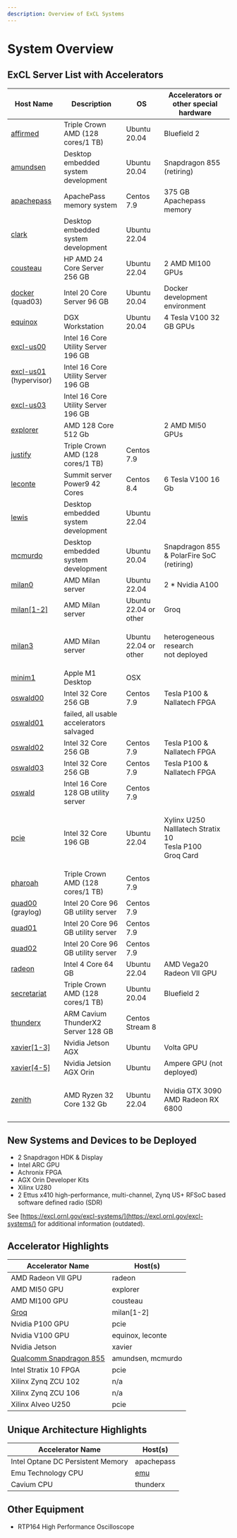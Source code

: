 ```yaml
---
description: Overview of ExCL Systems
---
```


# System Overview

## ExCL Server List with Accelerators

| Host Name                            | Description                              | OS                    | Accelerators or other special hardware                                 |
| ------------------------------------ | ---------------------------------------- | --------------------- | ---------------------------------------------------------------------- |
| [affirmed](affirmed.md)              | Triple Crown AMD (128 cores/1 TB)        | Ubuntu 20.04          | Bluefield 2                                                            |
| [amundsen](amundsen.md)              | Desktop embedded system development      | Ubuntu 20.04          | Snapdragon 855 (retiring)                                              |
| [apachepass](apachepass.md)          | ApachePass memory system                 | Centos 7.9            | 375 GB Apachepass memory                                               |
| [clark](clark.md)                    | Desktop embedded system development      | Ubuntu 22.04          |                                                                        |
| [cousteau](cousteau.md)              | HP AMD 24 Core Server 256 GB             | Ubuntu 22.04          | 2 AMD MI100 GPUs                                                       |
| [docker](docker.md) (quad03)         | Intel 20 Core Server 96 GB               | Ubuntu 20.04          | Docker development environment                                         |
| [equinox](equinox.md)                | DGX Workstation                          | Ubuntu 20.04          | 4 Tesla V100 32 GB GPUs                                                |
| [excl-us00](excl-us.md)              | Intel 16 Core Utility Server 196 GB      |                       |                                                                        |
| [excl-us01](excl-us.md) (hypervisor) | Intel 16 Core Utility Server 196 GB      |                       |                                                                        |
| [excl-us03](excl-us.md)              | Intel 16 Core Utility Server 196 GB      |                       |                                                                        |
| [explorer](explorer.md)              | AMD 128 Core 512 Gb                      |                       | 2 AMD MI50 GPUs                                                        |
| [justify](justify.md)                | Triple Crown AMD (128 cores/1 TB)        | Centos 7.9            |                                                                        |
| [leconte](leconte.md)                | Summit server Power9 42 Cores            | Centos 8.4            | 6 Tesla V100 16 Gb                                                     |
| [lewis](lewis.md)                    | Desktop embedded system development      | Ubuntu 22.04          |                                                                        |
| [mcmurdo](mcmurdo.md)                | Desktop embedded system development      | Ubuntu 20.04          | Snapdragon 855 & PolarFire SoC (retiring)                              |
| [milan0](milan.md)                   | AMD Milan server                         | Ubuntu 22.04          | 2 \* Nvidia A100                                                       |
| [milan\[1-2\]](milan.md)             | AMD Milan server                         | Ubuntu 22.04 or other | Groq                                                                   |
| [milan3](milan.md)                   | AMD Milan server                         | Ubuntu 22.04 or other | <p>heterogeneous research<br>not deployed</p>                          |
| [minim1](minim1.md)                  | Apple M1 Desktop                         | OSX                   |                                                                        |
| [oswald00](oswald.md)                | Intel 32 Core 256 GB                     | Centos 7.9            | Tesla P100 & Nallatech FPGA                                            |
| [oswald01](oswald.md)                | failed, all usable accelerators salvaged |                       |                                                                        |
| [oswald02](oswald.md)                | Intel 32 Core 256 GB                     | Centos 7.9            | Tesla P100 & Nallatech FPGA                                            |
| [oswald03](oswald.md)                | Intel 32 Core 256 GB                     | Centos 7.9            | Tesla P100 & Nallatech FPGA                                            |
| [oswald](oswald.md)                  | Intel 16 Core 128 GB utility server      | Centos 7.9            |                                                                        |
| [pcie](pcie.md)                      | Intel 32 Core 196 GB                     | Ubuntu 22.04          | <p>Xylinx U250<br>Nalllatech Stratix 10<br>Tesla P100<br>Groq Card</p> |
| [pharoah](pharoah.md)                | Triple Crown AMD (128 cores/1 TB)        | Centos 7.9            |                                                                        |
| [quad00](quad.md) (graylog)          | Intel 20 Core 96 GB utility server       | Centos 7.9            |                                                                        |
| [quad01](quad.md)                    | Intel 20 Core 96 GB utility server       | Centos 7.9            |                                                                        |
| [quad02](quad.md)                    | Intel 20 Core 96 GB utility server       | Centos 7.9            |                                                                        |
| [radeon](radeon.md)                  | Intel 4 Core 64 GB                       | Ubuntu 22.04          | AMD Vega20 Radeon VII GPU                                              |
| [secretariat](secretariat.md)        | Triple Crown AMD (128 cores/1 TB)        | Ubuntu 20.04          | Bluefield 2                                                            |
| [thunderx](thunderx.md)              | ARM Cavium ThunderX2 Server 128 GB       | Centos Stream 8       |                                                                        |
| [xavier\[1-3\]](xavier.md)           | Nvidia Jetson AGX                        | Ubuntu                | Volta GPU                                                              |
| [xavier\[4-5\]](xavier.md)           | Nvidia Jetsion AGX Orin                  | Ubuntu                | Ampere GPU (not deployed)                                              |
| [zenith](zenith.md)                  | AMD Ryzen 32 Core 132 Gb                 | Ubuntu 22.04          | <p>Nvidia GTX 3090<br>AMD Radeon RX 6800</p>                           |

## New Systems and Devices to be Deployed

* 2 Snapdragon HDK & Display
* Intel ARC GPU
* Achronix FPGA
* AGX Orin Developer Kits
* Xilinx U280
* 2 Ettus x410 high-performance, multi-channel, Zynq US+ RFSoC based software defined radio (SDR)

See [https://excl.ornl.gov/excl-systems/](https://excl.ornl.gov/excl-systems/) for additional information (outdated).

## Accelerator Highlights

| Accelerator Name                         | Host(s)           |
| ---------------------------------------- | ----------------- |
| AMD Radeon VII GPU                       | radeon            |
| AMD MI50 GPU                             | explorer          |
| AMD MI100 GPU                            | cousteau          |
| [Groq](../quick-start-guides/groq.md)    | milan[1-2]        |
| Nvidia P100 GPU                          | pcie              |
| Nvidia V100 GPU                          | equinox, leconte  |
| Nvidia Jetson                            | xavier            |
| [Qualcomm Snapdragon 855](snapdragon.md) | amundsen, mcmurdo |
| Intel Stratix 10 FPGA                    | pcie              |
| Xilinx Zynq ZCU 102                      | n/a               |
| Xilinx Zynq ZCU 106                      | n/a               |
| Xilinx Alveo U250                        | pcie              |

## Unique Architecture Highlights

| Accelerator Name                         | Host(s)           |
| ---------------------------------------- | ----------------- |
| Intel Optane DC Persistent Memory        | apachepass        |
| Emu Technology CPU                       | [emu](emu.md)     |
| Cavium CPU                               | thunderx          |

## Other Equipment
- RTP164 High Performance Oscilloscope
